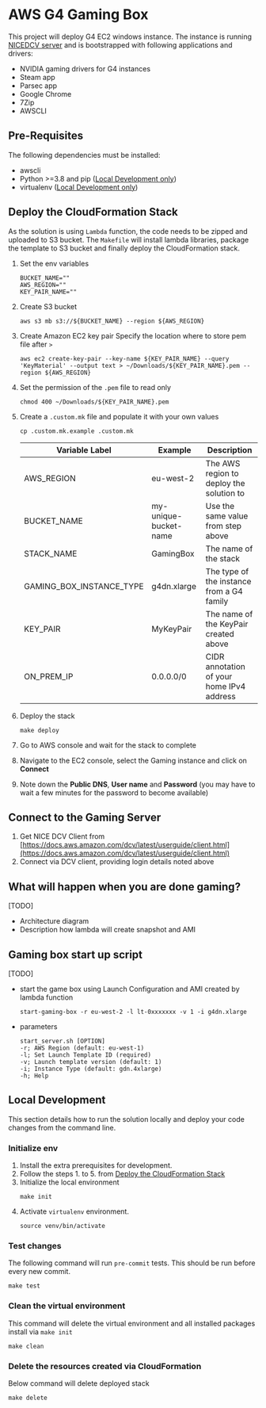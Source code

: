 # AWS G4 Gaming Box

This project will deploy G4 EC2 windows instance. The instance is running [NICEDCV server](https://docs.aws.amazon.com/dcv/latest/userguide/getting-started.html) and is bootstrapped with following applications and drivers:
* NVIDIA gaming drivers for G4 instances
* Steam app
* Parsec app
* Google Chrome
* 7Zip
* AWSCLI

## Pre-Requisites

The following dependencies must be installed:
- awscli
- Python >=3.8 and pip ([Local Development only](#local-development))
- virtualenv ([Local Development only](#local-development))

## Deploy the CloudFormation Stack
As the solution is using `Lambda` function, the code needs to be zipped and uploaded to S3 bucket. The `Makefile` will install lambda libraries, package the template to S3 bucket and finally deploy the CloudFormation stack.

1. Set the env variables
    ```shell script
    BUCKET_NAME=""
    AWS_REGION=""
    KEY_PAIR_NAME=""
    ```
1. Create S3 bucket
    ```shell script
    aws s3 mb s3://${BUCKET_NAME} --region ${AWS_REGION}
    ```
1. Create Amazon EC2 key pair
    Specify the location where to store pem file after `>`
    ```shell script
    aws ec2 create-key-pair --key-name ${KEY_PAIR_NAME} --query 'KeyMaterial' --output text > ~/Downloads/${KEY_PAIR_NAME}.pem --region ${AWS_REGION}
    ```
1. Set the permission of the `.pem` file to read only
    ```shell script
    chmod 400 ~/Downloads/${KEY_PAIR_NAME}.pem
    ```
1. Create a `.custom.mk` file and populate it with your own values
   ```shell script
   cp .custom.mk.example .custom.mk
   ```

   |Variable Label|Example|Description|
   |--------------|-------|-----------|
   |AWS_REGION |eu-west-2|The AWS region to deploy the solution to|
   |BUCKET_NAME|my-unique-bucket-name|Use the same value from step above|
   |STACK_NAME |GamingBox|The name of the stack|
   |GAMING_BOX_INSTANCE_TYPE |g4dn.xlarge|The type of the instance from a G4 family|
   |KEY_PAIR   |MyKeyPair|The name of the KeyPair created above|
   |ON_PREM_IP |0.0.0.0/0|CIDR annotation of your home IPv4 address|

1. Deploy the stack
    ```shell script
    make deploy
    ```
1. Go to AWS console and wait for the stack to complete
1. Navigate to the EC2 console, select the Gaming instance and click on **Connect**
1. Note down the **Public DNS**, **User name** and **Password** (you may have to wait a few minutes for the password to become available)

## Connect to the Gaming Server
1. Get NICE DCV Client from [https://docs.aws.amazon.com/dcv/latest/userguide/client.html](https://docs.aws.amazon.com/dcv/latest/userguide/client.html)
1. Connect via DCV client, providing login details noted above

## What will happen when you are done gaming?
[TODO]
- Architecture diagram
- Description how lambda will create snapshot and AMI

## Gaming box start up script
[TODO]
- start the game box using Launch Configuration and AMI created by lambda function
    ```shell script
    start-gaming-box -r eu-west-2 -l lt-0xxxxxxx -v 1 -i g4dn.xlarge
    ```
- parameters
    ```shell script
    start_server.sh [OPTION]
    -r; AWS Region (default: eu-west-1)
    -l; Set Launch Template ID (required)
    -v; Launch template version (default: 1)
    -i; Instance Type (default: gdn.4xlarge)
    -h; Help
    ```

## Local Development
This section details how to run the solution locally and deploy your code changes from the command line.

### Initialize env
1. Install the extra prerequisites for development.
1. Follow the steps 1. to 5. from [Deploy the CloudFormation Stack](#Deploy-the-CloudFormation-Stack)
1. Initialize the local environment
    ```shell script
    make init
    ```
1. Activate `virtualenv` environment.
    ```shell script
    source venv/bin/activate
    ```

### Test changes
The following command will run `pre-commit` tests. This should be run before every new commit.
```shell script
make test
```

### Clean the virtual environment
This command will delete the virtual environment and all installed packages install via `make init`
```shell script
make clean
```

### Delete the resources created via CloudFormation
Below command will delete deployed stack
```shell script
make delete
```
